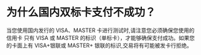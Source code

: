 # 为什么国内双标卡支付不成功？

当您使用国内发行的 VISA、MASTER 卡进行测试时,请注意您必须确保您使用的信用卡 只有 VISA 或 MASTER 的标识（单标卡），才能够确保支付成功。如果您的卡面上有 VISA+银联或 MASTER+ 银联的标识,交易将有可能被发卡行拒绝。